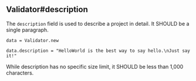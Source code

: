 ## Validator#description

The `description` field is used to describe a project in detail.
It SHOULD be a single paragraph.

    data = Validator.new

    data.description = "HelloWorld is the best way to say hello.\nJust say it!"

While description has no specific size limit, it SHOULD be less than 1,000
characters.

